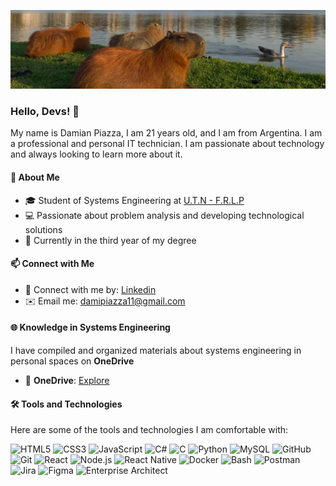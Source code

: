 ![Banner](img/banner.webp)

### Hello, Devs! 👋  

My name is Damian Piazza, I am 21 years old, and I am from Argentina. I am a professional and personal IT technician. I am passionate about technology and always looking to learn more about it.  

#### 🌟 About Me  
- 🎓 Student of Systems Engineering at [U.T.N - F.R.L.P](https://www.google.com.ar/maps/place/Universidad+Tecnol%C3%B3gica+Nacional+%E2%80%93+Facultad+Regional+La+Plata+(U.T.N.+%E2%80%93+F.R.L.P.)/@-34.9047748,-57.9283125,17z/data=!4m14!1m7!3m6!1s0x95a2e60da013ff15:0xc29e92f7bc39cc6f!2sUniversidad+Tecnol%C3%B3gica+Nacional+%E2%80%93+Facultad+Regional+La+Plata+(U.T.N.+%E2%80%93+F.R.L.P.)!8m2!3d-34.9047748!4d-57.9257376!16s%2Fm%2F02qhvr6!3m5!1s0x95a2e60da013ff15:0xc29e92f7bc39cc6f!8m2!3d-34.9047748!4d-57.9257376!16s%2Fm%2F02qhvr6?entry=ttu&g_ep=EgoyMDI0MTIxMS4wIKXMDSoASAFQAw%3D%3D)
- 💻 Passionate about problem analysis and developing technological solutions  
- 🌱 Currently in the third year of my degree  

#### 📫 Connect with Me  
- 💼 Connect with me by: [Linkedin](https://www.linkedin.com/in/damian-piazza-854a6723a)  
- ✉️ Email me: [damipiazza11@gmail.com](mailto:damipiazza11@gmail.com)  

#### 🌐 Knowledge in Systems Engineering  

I have compiled and organized materials about systems engineering in personal spaces on **OneDrive** 

- 📂 **OneDrive**: [Explore](https://frlputneduar-my.sharepoint.com/:f:/g/personal/damian_piazza_alu_frlp_utn_edu_ar/EtnMkwaMOcREungeMUlGticBMQrRU76ueqreEMAlzgUbVA?e=lZ3Wnq)  

#### 🛠️ Tools and Technologies  

Here are some of the tools and technologies I am comfortable with:  

![HTML5](https://img.shields.io/badge/HTML5-orange?logo=html5&logoColor=white)
![CSS3](https://img.shields.io/badge/CSS3-blue?logo=css3&logoColor=white)
![JavaScript](https://img.shields.io/badge/JavaScript-yellow?logo=javascript&logoColor=white)
![C#](https://img.shields.io/badge/C%23-blueviolet?logo=c-sharp&logoColor=white)
![C](https://img.shields.io/badge/C-gray?logo=c&logoColor=white)
![Python](https://img.shields.io/badge/Python-blue?logo=python&logoColor=yellow)
![MySQL](https://img.shields.io/badge/MySQL-blue?logo=mysql&logoColor=white)
![GitHub](https://img.shields.io/badge/GitHub-black?logo=github&logoColor=white)
![Git](https://img.shields.io/badge/Git-orange?logo=git&logoColor=white)
![React](https://img.shields.io/badge/React-blue?logo=react&logoColor=white)
![Node.js](https://img.shields.io/badge/Node.js-green?logo=node.js&logoColor=white)
![React Native](https://img.shields.io/badge/React%20Native-blue?logo=react&logoColor=white)
![Docker](https://img.shields.io/badge/Docker-blue?logo=docker&logoColor=white)
![Bash](https://img.shields.io/badge/Bash-gray?logo=gnu-bash&logoColor=white)
![Postman](https://img.shields.io/badge/Postman-orange?logo=postman&logoColor=white)
![Jira](https://img.shields.io/badge/Jira-blue?logo=jira&logoColor=white)
![Figma](https://img.shields.io/badge/Figma-black?logo=figma&logoColor=white)
![Enterprise Architect](https://img.shields.io/badge/Enterprise%20Architect-gray?logo=sparxsystems&logoColor=white)

